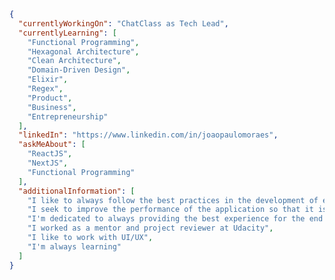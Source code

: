 ```json
{
  "currentlyWorkingOn": "ChatClass as Tech Lead",
  "currentlyLearning": [
    "Functional Programming",
    "Hexagonal Architecture",
    "Clean Architecture",
    "Domain-Driven Design",
    "Elixir",
    "Regex",
    "Product",
    "Business",
    "Entrepreneurship"
  ],
  "linkedIn": "https://www.linkedin.com/in/joaopaulomoraes",
  "askMeAbout": [
    "ReactJS",
    "NextJS",
    "Functional Programming"
  ],
  "additionalInformation": [
    "I like to always follow the best practices in the development of each feature",
    "I seek to improve the performance of the application so that it is better every day",
    "I'm dedicated to always providing the best experience for the end user",
    "I worked as a mentor and project reviewer at Udacity",
    "I like to work with UI/UX",
    "I'm always learning"
  ]
}
```

<!--
**joaopaulomoraes/joaopaulomoraes** is a ✨ _special_ ✨ repository because its `README.md` (this file) appears on your GitHub profile.

Here are some ideas to get you started:

- 🔭 I’m currently working on ...
- 🌱 I’m currently learning ...
- 👯 I’m looking to collaborate on ...
- 🤔 I’m looking for help with ...
- 💬 Ask me about ...
- 📫 How to reach me: ...
- 😄 Pronouns: ...
- ⚡ Fun fact: ...
-->
